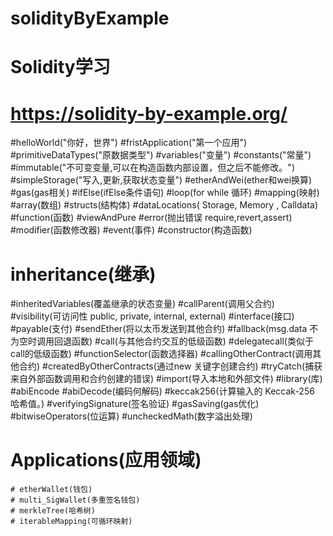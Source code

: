 <!--
 * @Author: 章红平
 * @Date: 2023-06-13 20:16:21
 * @LastEditors: zhp2672961671 2672961671@qq.com
 * @LastEditTime: 2023-07-08 11:00:02
 * @FilePath: \solidityByExample\README.md
 * @Description:
-->
# solidityByExample

# Solidity学习
# https://solidity-by-example.org/

#helloWorld("你好，世界")
#fristApplication("第一个应用")
#primitiveDataTypes("原数据类型")
#variables("变量")
#constants("常量")
#immutable("不可变变量,可以在构造函数内部设置，但之后不能修改。")
#simpleStorage("写入,更新,获取状态变量")
#etherAndWei(ether和wei换算)
#gas(gas相关)
#ifElse(ifElse条件语句)
#loop(for while 循环)
#mapping(映射)
#array(数组)
#structs(结构体)
#dataLocations( Storage, Memory , Calldata)
#function(函数)
#viewAndPure
#error(抛出错误  require,revert,assert)
#modifier(函数修改器)
#event(事件)
#constructor(构造函数)
# inheritance(继承)
#inheritedVariables(覆盖继承的状态变量)
#callParent(调用父合约)
#visibility(可访问性  public, private, internal, external)
#interface(接口)
#payable(支付)
#sendEther(将以太币发送到其他合约)
#fallback(msg.data 不为空时调用回退函数)
#call(与其他合约交互的低级函数)
#delegatecall(类似于call的低级函数)
#functionSelector(函数选择器)
#callingOtherContract(调用其他合约)
#createdByOtherContracts(通过new 关键字创建合约)
#tryCatch(捕获来自外部函数调用和合约创建的错误)
#import(导入本地和外部文件)
#library(库)
#abiEncode
#abiDecode(编码何解码)
#keccak256(计算输入的 Keccak-256 哈希值。)
#verifyingSignature(签名验证)
#gasSaving(gas优化)
#bitwiseOperators(位运算)
#uncheckedMath(数字溢出处理)

# Applications(应用领域)
    # etherWallet(钱包)
    # multi_SigWallet(多重签名钱包)
    # merkleTree(哈希树)
    # iterableMapping(可循环映射)

